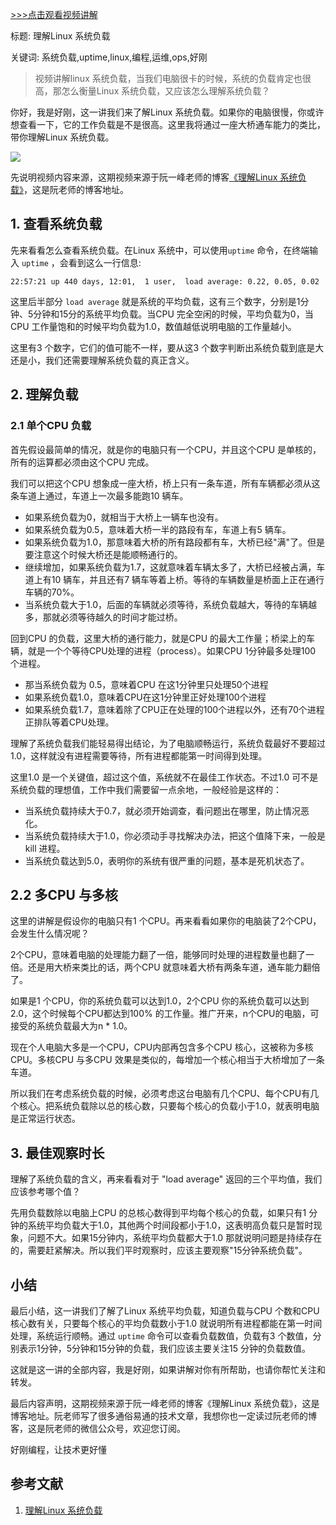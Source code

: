 [>>>点击观看视频讲解](https://www.bilibili.com/video/av50493171/)

标题: 理解Linux 系统负载

关键词: 系统负载,uptime,linux,编程,运维,ops,好刚

> 视频讲解linux 系统负载，当我们电脑很卡的时候，系统的负载肯定也很高，那怎么衡量Linux 系统负载，又应该怎么理解系统负载？

你好，我是好刚，这一讲我们来了解Linux 系统负载。如果你的电脑很慢，你或许想查看一下，它的工作负载是不是很高。这里我将通过一座大桥通车能力的类比，带你理解Linux 系统负载。

![](images/20190512112210.png)

先说明视频内容来源，这期视频来源于阮一峰老师的博客[《理解Linux 系统负载》](http://www.ruanyifeng.com/blog/2011/07/linux_load_average_explained.html)，这是阮老师的博客地址。

## 1. 查看系统负载

先来看看怎么查看系统负载。在Linux 系统中，可以使用`uptime` 命令，在终端输入 `uptime` ，会看到这么一行信息:

```
22:57:21 up 440 days, 12:01,  1 user,  load average: 0.22, 0.05, 0.02
```

这里后半部分 `load average` 就是系统的平均负载，这有三个数字，分别是1分钟、5分钟和15分的系统平均负载。当CPU 完全空闲的时候，平均负载为0，当CPU 工作量饱和的时候平均负载为1.0，数值越低说明电脑的工作量越小。

这里有3 个数字，它们的值可能不一样，要从这3 个数字判断出系统负载到底是大还是小，我们还需要理解系统负载的真正含义。

## 2. 理解负载

### 2.1 单个CPU 负载

首先假设最简单的情况，就是你的电脑只有一个CPU，并且这个CPU 是单核的，所有的运算都必须由这个CPU 完成。

我们可以把这个CPU 想象成一座大桥，桥上只有一条车道，所有车辆都必须从这条车道上通过，车道上一次最多能跑10 辆车。

- 如果系统负载为0，就相当于大桥上一辆车也没有。
- 如果系统负载为0.5，意味着大桥一半的路段有车，车道上有5 辆车。
- 如果系统负载为1.0，那意味着大桥的所有路段都有车，大桥已经"满"了。但是要注意这个时候大桥还是能顺畅通行的。
- 继续增加，如果系统负载为1.7，这就意味着车辆太多了，大桥已经被占满，车道上有10 辆车，并且还有7 辆车等着上桥。等待的车辆数量是桥面上正在通行车辆的70%。
- 当系统负载大于1.0，后面的车辆就必须等待，系统负载越大，等待的车辆越多，那就必须等待越久的时间才能过桥。

回到CPU 的负载，这里大桥的通行能力，就是CPU 的最大工作量；桥梁上的车辆，就是一个个等待CPU处理的进程（process）。如果CPU 1分钟最多处理100 个进程。

- 那当系统负载为 0.5，意味着CPU 在这1分钟里只处理50个进程
- 如果系统负载1.0，意味着CPU在这1分钟里正好处理100个进程
- 如果系统负载1.7，意味着除了CPU正在处理的100个进程以外，还有70个进程正排队等着CPU处理。

理解了系统负载我们能轻易得出结论，为了电脑顺畅运行，系统负载最好不要超过1.0，这样就没有进程需要等待，所有进程都能第一时间得到处理。

这里1.0 是一个关键值，超过这个值，系统就不在最佳工作状态。不过1.0 可不是系统负载的理想值，工作中我们需要留一点余地，一般经验是这样的：

- 当系统负载持续大于0.7，就必须开始调查，看问题出在哪里，防止情况恶化。
- 当系统负载持续大于1.0，你必须动手寻找解决办法，把这个值降下来，一般是kill 进程。
- 当系统负载达到5.0，表明你的系统有很严重的问题，基本是死机状态了。

## 2.2 多CPU 与多核

这里的讲解是假设你的电脑只有1 个CPU。再来看看如果你的电脑装了2个CPU，会发生什么情况呢？

2个CPU，意味着电脑的处理能力翻了一倍，能够同时处理的进程数量也翻了一倍。还是用大桥来类比的话，两个CPU 就意味着大桥有两条车道，通车能力翻倍了。

如果是1 个CPU，你的系统负载可以达到1.0，2个CPU 你的系统负载可以达到2.0，这个时候每个CPU都达到100% 的工作量。推广开来，n个CPU的电脑，可接受的系统负载最大为n * 1.0。

现在个人电脑大多是一个CPU，CPU内部再包含多个CPU 核心，这被称为多核CPU。多核CPU 与多CPU 效果是类似的，每增加一个核心相当于大桥增加了一条车道。

所以我们在考虑系统负载的时候，必须考虑这台电脑有几个CPU、每个CPU有几个核心。把系统负载除以总的核心数，只要每个核心的负载小于1.0，就表明电脑是正常运行状态。

## 3. 最佳观察时长

理解了系统负载的含义，再来看看对于 "load average" 返回的三个平均值，我们应该参考哪个值？

先用负载数除以电脑上CPU 的总核心数得到平均每个核心的负载，如果只有1 分钟的系统平均负载大于1.0，其他两个时间段都小于1.0，这表明高负载只是暂时现象，问题不大。如果15分钟内，系统平均负载都大于1.0 那就说明问题是持续存在的，需要赶紧解决。所以我们平时观察时，应该主要观察"15分钟系统负载"。

## 小结

最后小结，这一讲我们了解了Linux 系统平均负载，知道负载与CPU 个数和CPU 核心数有关，只要每个核心的平均负载数小于1.0 就说明所有进程都能在第一时间处理，系统运行顺畅。通过 `uptime` 命令可以查看负载数值，负载有3 个数值，分别表示1分钟，5分钟和15分钟的负载，我们应该主要关注15 分钟的负载数值。

这就是这一讲的全部内容，我是好刚，如果讲解对你有所帮助，也请你帮忙关注和转发。

最后内容声明，这期视频来源于阮一峰老师的博客《理解Linux 系统负载》，这是博客地址。阮老师写了很多通俗易通的技术文章，我想你也一定读过阮老师的博客，这是阮老师的微信公众号，欢迎您订阅。

好刚编程，让技术更好懂

## 参考文献

1. [理解Linux 系统负载](http://www.ruanyifeng.com/blog/2011/07/linux_load_average_explained.html)
